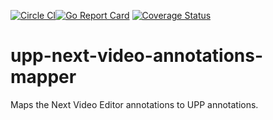[![Circle CI](https://circleci.com/gh/Financial-Times/upp-next-video-annotations-mapper.svg?style=shield)](https://circleci.com/gh/Financial-Times/upp-next-video-annotations-mapper)[![Go Report Card](https://goreportcard.com/badge/github.com/Financial-Times/upp-next-video-annotations-mapper)](https://goreportcard.com/report/github.com/Financial-Times/upp-next-video-annotations-mapper) [![Coverage Status](https://coveralls.io/repos/github/Financial-Times/upp-next-video-annotations-mapper/badge.svg?branch=master)](https://coveralls.io/github/Financial-Times/upp-next-video-annotations-mapper?branch=master)
# upp-next-video-annotations-mapper
Maps the Next Video Editor annotations to UPP annotations.
